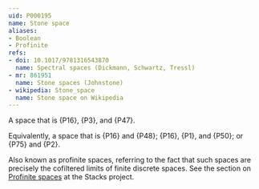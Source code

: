 ```yaml
---
uid: P000195
name: Stone space
aliases:
- Boolean
- Profinite
refs:
- doi: 10.1017/9781316543870
  name: Spectral spaces (Dickmann, Schwartz, Tressl)
- mr: 861951
  name: Stone spaces (Johnstone)
- wikipedia: Stone_space
  name: Stone space on Wikipedia
---
```

A space that is {P16}, {P3}, and {P47}.

Equivalently, a space that is {P16} and {P48}; {P16}, {P1}, and {P50}; or {P75} and {P2}.

Also known as profinite spaces, referring to the fact that such spaces are precisely the cofiltered limits of finite discrete spaces. See the section on [Profinite spaces](https://stacks.math.columbia.edu/tag/08ZW) at the Stacks project.
